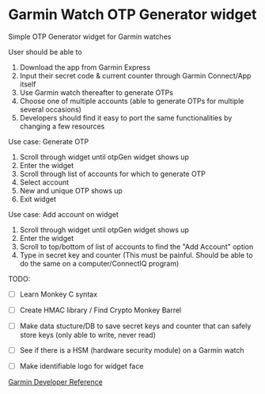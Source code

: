 # Garmin Watch OTP Generator widget
Simple OTP Generator widget for Garmin watches

User should be able to
1. Download the app from Garmin Express
1. Input their secret code & current counter through Garmin Connect/App itself
1. Use Garmin watch thereafter to generate OTPs
1. Choose one of multiple accounts (able to generate OTPs for multiple several occasions)
1. Developers should find it easy to port the same functionalities by changing a few resources

Use case: Generate OTP
1. Scroll through widget until otpGen widget shows up
1. Enter the widget
1. Scroll through list of accounts for which to generate OTP
1. Select account
1. New and unique OTP shows up
1. Exit widget

Use case: Add account on widget
1. Scroll through widget until otpGen widget shows up
1. Enter the widget
1. Scroll to top/bottom of list of accounts to find the "Add Account" option
1. Type in secret key and counter (This must be painful. Should be able to do the same on a computer/ConnectIQ program)

TODO:
- [ ] Learn Monkey C syntax
- [ ] Create HMAC library / Find Crypto Monkey Barrel
- [ ] Make data stucture/DB to save secret keys and counter that can safely store keys (only able to write, never read)
- [ ] See if there is a HSM (hardware security module) on a Garmin watch
- [ ] Make identifiable logo for widget face


[Garmin Developer Reference](https://developer.garmin.com/connect-iq/programmers-guide/getting-started/)

